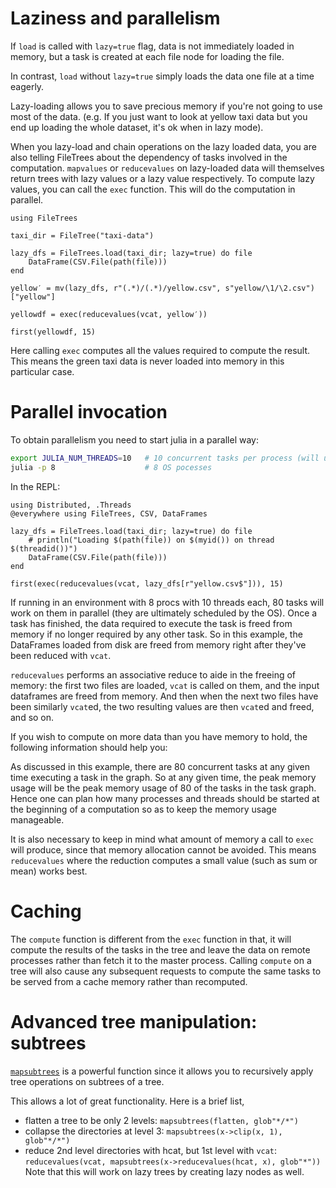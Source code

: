 # Laziness and parallelism

If `load` is called with `lazy=true` flag, data is not immediately loaded in memory, but a task is created at each file node for loading the file.

In contrast, `load` without `lazy=true` simply loads the data one file at a time eagerly.

Lazy-loading allows you to save precious memory if you're not going to use most of the data. (e.g. If you just want to look at yellow taxi data but you end up loading the whole dataset, it's ok when in lazy mode).

When you lazy-load and chain operations on the lazy loaded data, you are also telling FileTrees about the dependency of tasks involved in the computation. `mapvalues` or `reducevalues` on lazy-loaded data will themselves return trees with lazy values or a lazy value respectively. To compute lazy values, you can call the `exec` function. This will do the computation in parallel.

```julia:dir1
using FileTrees

taxi_dir = FileTree("taxi-data")

lazy_dfs = FileTrees.load(taxi_dir; lazy=true) do file
    DataFrame(CSV.File(path(file)))
end
```

```julia:dir1
yellow′ = mv(lazy_dfs, r"(.*)/(.*)/yellow.csv", s"yellow/\1/\2.csv")["yellow"]
```

```julia:dir1
yellowdf = exec(reducevalues(vcat, yellow′))

first(yellowdf, 15)
```

Here calling `exec` computes all the values required to compute the result. This means the green taxi data is never loaded into memory in this particular case.

# Parallel invocation

To obtain parallelism you need to start julia in a parallel way:

```sh
export JULIA_NUM_THREADS=10   # 10 concurrent tasks per process (will use multi-threading)
julia -p 8                    # 8 OS pocesses
```

In the REPL:

```julia:cool
using Distributed, .Threads
@everywhere using FileTrees, CSV, DataFrames

lazy_dfs = FileTrees.load(taxi_dir; lazy=true) do file
    # println("Loading $(path(file)) on $(myid()) on thread $(threadid())")
    DataFrame(CSV.File(path(file)))
end

first(exec(reducevalues(vcat, lazy_dfs[r"yellow.csv$"])), 15)
```

If running in an environment with 8 procs with 10 threads each, 80 tasks will work on them in parallel (they are ultimately scheduled by the OS). Once a task has finished, the data required to execute the task is freed from memory if no longer required by any other task. So in this example, the DataFrames loaded from disk are freed from memory right after they've been reduced with `vcat`.

`reducevalues` performs an associative reduce to aide in the freeing of memory: the first two files are loaded, `vcat` is called on them, and the input dataframes are freed from memory. And then when the next two files have been similarly `vcat`ed, the two resulting values are then `vcat`ed and freed, and so on.

If you wish to compute on more data than you have memory to hold, the following information should help you:

As discussed in this example, there are 80 concurrent tasks at any given time executing a task in the graph. So at any given time, the peak memory usage will be the peak memory usage of 80 of the tasks in the task graph. Hence one can plan how many processes and threads should be started at the beginning of a computation so as to keep the memory usage manageable.

It is also necessary to keep in mind what amount of memory a call to `exec` will produce, since that memory allocation cannot be avoided. This means `reducevalues` where the reduction computes a small value (such as sum or mean) works best.

# Caching

The `compute` function is different from the `exec` function in that, it will compute the results of the tasks in the tree and leave the data on remote processes rather than fetch it to the master process. Calling `compute` on a tree will also cause any subsequent requests to compute the same tasks to be served from a cache memory rather than recomputed.


# Advanced tree manipulation: subtrees

[`mapsubtrees`](api/#mapsubtrees) is a powerful function since it allows you to recursively apply tree operations on subtrees of a tree.

This allows a lot of great functionality. Here is a brief list,

- flatten a tree to be only 2 levels:
    `mapsubtrees(flatten, glob"*/*")`
- collapse the directories at level 3:
    `mapsubtrees(x->clip(x, 1), glob"*/*")`
- reduce 2nd level directories with hcat, but 1st level with `vcat`:
    `reducevalues(vcat, mapsubtrees(x->reducevalues(hcat, x), glob"*"))`
  Note that this will work on lazy trees by creating lazy nodes as well.
